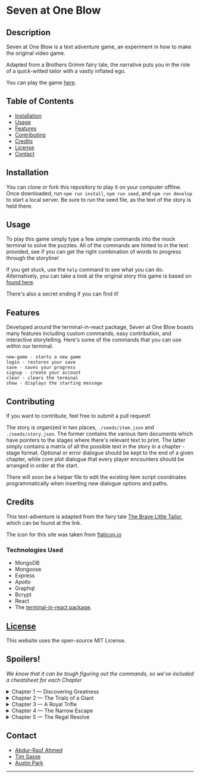 # Seven at One Blow

## Description 
Seven at One Blow is a text adventure game, an experiment in how to make the original video game. 

Adapted from a Brothers Grimm fairy tale, the narrative puts you in the role of a quick-witted tailor with a vastly inflated ego.  

You can play the game [here](https://seven-at-one-blow.herokuapp.com/).

## Table of Contents

* [Installation](#installation)
* [Usage](#usage)
* [Features](#features)
* [Contributing](#contributing)
* [Credits](#credits)
* [License](#license)
* [Contact](#contact)


## Installation

You can clone or fork this repository to play it on your computer offline. Once downloaded, run `npm run install`, `npm run seed`, and `npm run develop` to start a local server. Be sure to run the seed file, as the text of the story is held there. 

## Usage 

To play this game simply type a few simple commands into the mock terminal to solve the puzzles. All of the commands are hinted to in the text provided, see if you can get the right combination of words to progress through the storyline!

If you get stuck, use the `help` command to see what you can do. Alternatively, you can take a look at the original story this game is based on [found here](https://www.gutenberg.org/files/503/503-h/503-h.htm#link2H_4_0031). 

There's also a secret ending if you can find it! 

## Features

Developed around the terminal-in-react package, Seven at One Blow boasts many features including custom commands, easy contribution, and interactive storytelling. 
Here's some of the commands that you can use within our terminal.
```
new-game - starts a new game
login - restores your save
save - saves your progress
signup - create your account
clear - clears the terminal
show - displays the starting message
```

## Contributing

If you want to contribute, feel free to submit a pull request! 

The story is organized in two places, `./seeds/item.json` and `./seeds/story.json`. The former contains the various item documents which have pointers to the stages where there's relevant text to print. The latter simply contains a matrix of all the possible text in the story in a chapter - stage format. Optional or error dialogue should be kept to the end of a given chapter, while core plot dialogue that every player encounters should be arranged in order at the start. 

There will soon be a helper file to edit the existing item script coordinates programmatically when inserting new dialogue options and paths. 

## Credits

This text-adventure is adapted from the fairy tale [The Brave Little Tailor](https://www.gutenberg.org/files/503/503-h/503-h.htm#link2H_4_0031), which can be found at the link. 

The icon for this site was taken from [flaticon.io](https://www.flaticon.com/free-icons/sew)

### Technologies Used

* MongoDB
* Mongoose
* Express
* Apollo
* Graphql
* Bcrypt
* React
* The [terminal-in-react package](https://www.npmjs.com/package/terminal-in-react).

## [License](./LICENSE)
This website uses the open-source MIT License.

## Spoilers!
*We know that it can be tough figuring out the commands, so we've included a cheatsheet for each Chapter*

<details><summary>Chapter 1 — Discovering Greatness</summary>take jam, use needle on cloth, use cloth on flies, use needle on cloth, take cheese, take bird</details>
<details><summary>Chapter 2 — The Trials of a Giant</summary>use belt, use cheese, use bird, use floor</details>
<details><summary>Chapter 3 — A Royal Trifle</summary>take bones, use bones on giant, use bones on giant, use bones on giant, use bones on giant, use sword on giant</details>
<details><summary>Chapter 4 — The Narrow Escape</summary>use tree, use rope</details>
<details><summary>Chapter 5 — The Regal Resolve</summary></details>

## Contact
* [Abdur-Rauf Ahmed](https://github.com/Corasinth/)
* [Tim Sasse](https://github.com/timcs1274/)
* [Austin Park](https://github.com/apark0819/)

--- 